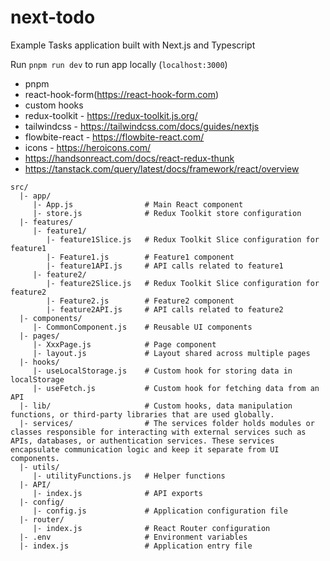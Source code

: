 # next-todo

Example Tasks application built with Next.js and Typescript

Run `pnpm run dev` to run app locally (`localhost:3000`)

- pnpm
- react-hook-form(https://react-hook-form.com)
- custom hooks
- redux-toolkit - https://redux-toolkit.js.org/
- tailwindcss - https://tailwindcss.com/docs/guides/nextjs
- flowbite-react - https://flowbite-react.com/
- icons - https://heroicons.com/
- https://handsonreact.com/docs/react-redux-thunk
- https://tanstack.com/query/latest/docs/framework/react/overview

```
src/
  |- app/
     |- App.js                # Main React component
     |- store.js              # Redux Toolkit store configuration
  |- features/
     |- feature1/
        |- feature1Slice.js   # Redux Toolkit Slice configuration for feature1
        |- Feature1.js        # Feature1 component
        |- feature1API.js     # API calls related to feature1
     |- feature2/
        |- feature2Slice.js   # Redux Toolkit Slice configuration for feature2
        |- Feature2.js        # Feature2 component
        |- feature2API.js     # API calls related to feature2
  |- components/
     |- CommonComponent.js    # Reusable UI components
  |- pages/
     |- XxxPage.js            # Page component
     |- layout.js             # Layout shared across multiple pages
  |- hooks/
     |- useLocalStorage.js    # Custom hook for storing data in localStorage
     |- useFetch.js           # Custom hook for fetching data from an API
  |- lib/                     # Custom hooks, data manipulation functions, or third-party libraries that are used globally.
  |- services/                # The services folder holds modules or classes responsible for interacting with external services such as APIs, databases, or authentication services. These services encapsulate communication logic and keep it separate from UI components.
  |- utils/
     |- utilityFunctions.js   # Helper functions
  |- API/
     |- index.js              # API exports
  |- config/
     |- config.js             # Application configuration file
  |- router/
     |- index.js              # React Router configuration
  |- .env                     # Environment variables
  |- index.js                 # Application entry file
```
